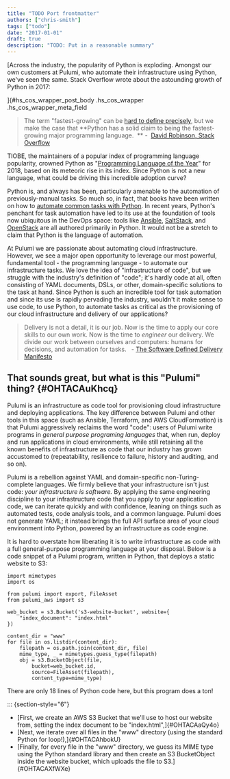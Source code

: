 ```yaml
---
title: "TODO Port frontmatter"
authors: ["chris-smith"]
tags: ["todo"]
date: "2017-01-01"
draft: true
description: "TODO: Put in a reasonable summary"
---
```


[Across the industry, the popularity of Python is exploding. Amongst our
own customers at Pulumi, who automate their infrastructure using Python,
we've seen the same. Stack Overflow wrote about the astounding growth
of Python in 2017:

]{#hs_cos_wrapper_post_body .hs_cos_wrapper .hs_cos_wrapper_meta_field

> The term "fastest-growing" can be [hard to define
> precisely](https://xkcd.com/1102/), but we make the case that **Python
> has a solid claim to being the fastest-growing major programming
> language.
>  ** -  [David Robinson, Stack
> Overflow](https://stackoverflow.blog/2017/09/06/incredible-growth-python/)


TIOBE, the maintainers of a popular index of programming language
popularity, crowned Python as "[Programming Language of the
Year](https://www.tiobe.com/tiobe-index/)" for 2018, based on its
meteoric rise in its index. Since Python is not a new language, what
could be driving this incredible adoption curve?

Python is, and always has been, particularly amenable to the automation
of previously-manual tasks. So much so, in fact, that books have been
written on how to [automate common tasks with
Python](https://automatetheboringstuff.com/). In recent years, Python's
penchant for task automation have led to its use at the foundation of
tools now ubiquitous in the DevOps space: tools like
[Ansible](https://www.ansible.com/),
[SaltStack](https://www.saltstack.com/), and
[OpenStack](https://www.openstack.org/) are all authored primarily in
Python. It would not be a stretch to claim that Python is the language
of automation.

At Pulumi we are passionate about automating cloud infrastructure.
However, we see a major open opportunity to leverage our most powerful,
fundamental tool - the programming language - to automate our
infrastructure tasks. We love the idea of "infrastructure of code", but
we struggle with the industry's definition of "code"; it's hardly code
at all, often consisting of YAML documents, DSLs, or other,
domain-specific solutions to the task at hand. Since Python is such an
incredible tool for task automation and since its use is rapidly
pervading the industry, wouldn't it make sense to use code, to use
Python, to automate tasks as critical as the provisioning of our cloud
infrastructure and delivery of our applications?


> Delivery is not a detail, it is our job. Now is the time to apply our
> core skills to our own work. Now is the time to *engineer* our
> delivery. We divide our work between ourselves and computers: humans
> for decisions, and automation for tasks.
>   - [The Software Defined Delivery
> Manifesto](https://sdd-manifesto.org/)

That sounds great, but what is this "Pulumi" thing? {#OHTACAuKhcq}
---------------------------------------------------

Pulumi is an infrastructure as code tool for provisioning cloud
infrastructure and deploying applications. The key difference between
Pulumi and other tools in this space (such as Ansible, Terraform, and
AWS CloudFormation) is that Pulumi aggressively reclaims the word
"code": users of Pulumi write programs in *general purpose programing
languages* that, when run, deploy and run applications in cloud
environments, while still retaining all the known benefits of
infrastructure as code that our industry has grown accustomed to
(repeatability, resilience to failure, history and auditing, and so
on).

Pulumi is a rebellion against YAML and domain-specific
non-Turing-complete languages. We firmly believe that your
infrastructure isn't just code: *your infrastructure is software.* By
applying the same engineering discipline to your infrastructure code
that you apply to your application code, we can iterate quickly and with
confidence, leaning on things such as automated tests, code analysis
tools, and a common language. Pulumi does not generate YAML; it instead
brings the full API surface area of your cloud environment into Python,
powered by an infrastructure as code engine.

It is hard to overstate how liberating it is to write infrastructure as
code with a full general-purpose programming language at your disposal.
Below is a code snippet of a Pulumi program, written in Python, that
deploys a static website to S3:

    import mimetypes
    import os
     
    from pulumi import export, FileAsset
    from pulumi_aws import s3
     
    web_bucket = s3.Bucket('s3-website-bucket', website={
        "index_document": "index.html"
    })
     
    content_dir = "www"
    for file in os.listdir(content_dir):
        filepath = os.path.join(content_dir, file)
        mime_type, _ = mimetypes.guess_type(filepath)
        obj = s3.BucketObject(file,
            bucket=web_bucket.id,
            source=FileAsset(filepath),
            content_type=mime_type)

There are only 18 lines of Python code here, but this program does a
ton!

::: {section-style="6"}
-   [First, we create an AWS S3 Bucket that we'll use to host our
    website from, setting the index document to
    be "index.html",]{#OHTACAaQy4o}
-   [Next, we iterate over all files in the "www" directory (using the
    standard Python for loop!),]{#OHTACAhbokU}
-   [Finally, for every file in the "www" directory, we guess its MIME
    type using the Python standard library and then create an S3
    BucketObject inside the website bucket, which uploads the file to
    S3.]{#OHTACAXfWXe}
